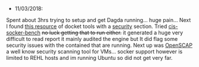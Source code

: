 - 11/03/2018:

Spent about 3hrs trying to setup and get Dagda running... huge pain... Next I found [this resource](https://github.com/veggiemonk/awesome-docker) of docket tools with a [security](https://github.com/veggiemonk/awesome-docker#security) section. Tried [cis-socker-bench](https://github.com/dev-sec/cis-docker-benchmark) ~~no luck getting that to run either.~~ it generated a huge very difficult to read report it mainly audited the engine but It did flag some security issues with the contained that are running. Next up was [OpenSCAP](https://github.com/OpenSCAP/openscap) a well know security scanning tool for VMs... socker support however is limited to REHL hosts and im running Ubuntu so did not get very far.
